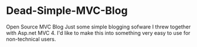 Dead-Simple-MVC-Blog
====================

Open Source MVC Blog  Just some simple blogging sofware I threw together with Asp.net MVC 4. I'd like to make this into something very easy to use for non-technical users.
